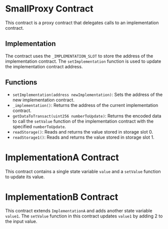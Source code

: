 # SmallProxy Contract

This contract is a proxy contract that delegates calls to an implementation contract.

## Implementation

The contract uses the `_IMPLEMENTATION_SLOT` to store the address of the implementation contract. The `setImplementation` function is used to update the implementation contract address.

## Functions

- `setImplementation(address newImplementation)`: Sets the address of the new implementation contract.
- `_implementation()`: Returns the address of the current implementation contract.
- `getDataToTransact(uint256 numberToUpdate)`: Returns the encoded data to call the `setValue` function of the implementation contract with the specified `numberToUpdate`.
- `readStorage()`: Reads and returns the value stored in storage slot 0.
- `readStorage1()`: Reads and returns the value stored in storage slot 1.

# ImplementationA Contract

This contract contains a single state variable `value` and a `setValue` function to update its value.

# ImplementationB Contract

This contract extends `ImplementationA` and adds another state variable `value1`. The `setValue` function in this contract updates `value1` by adding 2 to the input value.

